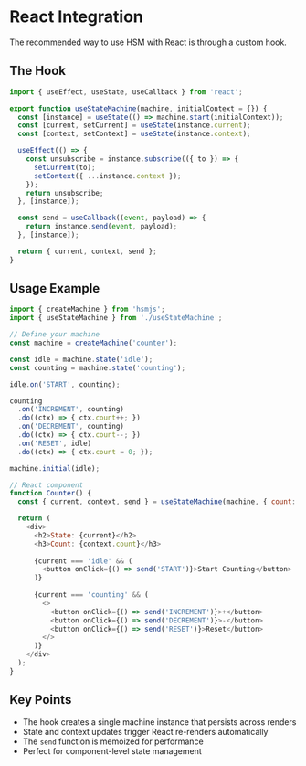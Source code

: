 # React Integration

The recommended way to use HSM with React is through a custom hook.

## The Hook

```javascript
import { useEffect, useState, useCallback } from 'react';

export function useStateMachine(machine, initialContext = {}) {
  const [instance] = useState(() => machine.start(initialContext));
  const [current, setCurrent] = useState(instance.current);
  const [context, setContext] = useState(instance.context);

  useEffect(() => {
    const unsubscribe = instance.subscribe(({ to }) => {
      setCurrent(to);
      setContext({ ...instance.context });
    });
    return unsubscribe;
  }, [instance]);

  const send = useCallback((event, payload) => {
    return instance.send(event, payload);
  }, [instance]);

  return { current, context, send };
}
```

## Usage Example

```javascript
import { createMachine } from 'hsmjs';
import { useStateMachine } from './useStateMachine';

// Define your machine
const machine = createMachine('counter');

const idle = machine.state('idle');
const counting = machine.state('counting');

idle.on('START', counting);

counting
  .on('INCREMENT', counting)
  .do((ctx) => { ctx.count++; })
  .on('DECREMENT', counting)
  .do((ctx) => { ctx.count--; })
  .on('RESET', idle)
  .do((ctx) => { ctx.count = 0; });

machine.initial(idle);

// React component
function Counter() {
  const { current, context, send } = useStateMachine(machine, { count: 0 });

  return (
    <div>
      <h2>State: {current}</h2>
      <h3>Count: {context.count}</h3>
      
      {current === 'idle' && (
        <button onClick={() => send('START')}>Start Counting</button>
      )}
      
      {current === 'counting' && (
        <>
          <button onClick={() => send('INCREMENT')}>+</button>
          <button onClick={() => send('DECREMENT')}>-</button>
          <button onClick={() => send('RESET')}>Reset</button>
        </>
      )}
    </div>
  );
}
```

## Key Points

- The hook creates a single machine instance that persists across renders
- State and context updates trigger React re-renders automatically
- The `send` function is memoized for performance
- Perfect for component-level state management
